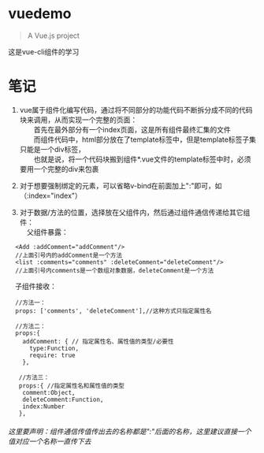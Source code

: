 # vuedemo

> A Vue.js project

这是vue-cli组件的学习

# 笔记

1. vue属于组件化编写代码，通过将不同部分的功能代码不断拆分成不同的代码块来调用，从而实现一个完整的页面：  
&emsp;&emsp;首先在最外部分有一个index页面，这是所有组件最终汇集的文件  
&emsp;&emsp;而组件代码中，html部分放在了template标签中，但是template标签子集只能是一个div标签，  
&emsp;&emsp;也就是说，将一个代码块搬到组件*.vue文件的template标签中时，必须要用一个完整的div来包裹

2. 对于想要强制绑定的元素，可以省略v-bind在前面加上":"即可，如（:index="index"）  

3. 对于数据/方法的位置，选择放在父组件内，然后通过组件通信传递给其它组件：  
&emsp;父组件暴露：  
```
  <Add :addComment="addComment"/>
  //上面引号内的addComment是一个方法
  <list :comments="comments" :deleteComment="deleteComment"/>
  //上面引号内comments是一个数组对象数据，deleteComment是一个方法
```
&emsp;子组件接收：  
```
  //方法一：
  props: ['comments', 'deleteComment'],//这种方式只指定属性名
  
  //方法二：
  props:{
    addComment: { // 指定属性名、属性值的类型/必要性
      type:Function,
      require: true
    },
    
   //方法三：
   props:{ //指定属性名和属性值的类型
    comment:Object,
    deleteComment:Function,
    index:Number
   },
```
###### 这里要声明：组件通信传值传出去的名称都是":"后面的名称，这里建议直接一个值对应一个名称一直传下去

          
